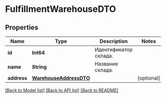 # FulfillmentWarehouseDTO

## Properties
Name | Type | Description | Notes
------------ | ------------- | ------------- | -------------
**id** | **Int64** | Идентификатор склада. | 
**name** | **String** | Название склада. | 
**address** | [**WarehouseAddressDTO**](WarehouseAddressDTO.md) |  | [optional] 

[[Back to Model list]](../README.md#documentation-for-models) [[Back to API list]](../README.md#documentation-for-api-endpoints) [[Back to README]](../README.md)


